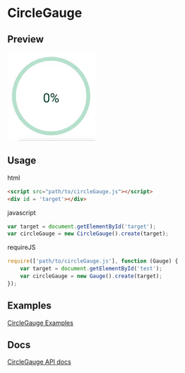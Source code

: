 # CircleGauge

## Preview
![](./docs/exgif.gif)
## Usage 

html
```html
<script src="path/to/circleGauge.js"></script>
<div id = 'target'></div>
```
javascript
```javascript
var target = document.getElementById('target');
var circleGauge = new CircleGauge().create(target);
```
requireJS
```javascript
require(['path/to/circleGauge.js'], function (Gauge) {
	var target = document.getElementById('test');
	var circleGauge = new Gauge().create(target);
});
```

## Examples
[CircleGauge Examples](https://yeonjuan.github.io/ygui/circlegauge.html)
## Docs
[CircleGauge API docs](./DOC.md)

